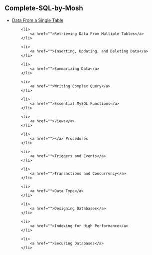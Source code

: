 <h2>Complete-SQL-by-Mosh</h2>

<ul>
        <li>
            <a href="">Data From a Single Table</a>
        </li>

        <li>
            <a href="">Retrieving Data From Multiple Tables</a>
        </li>

        <li>
            <a href="">Inserting, Updating, and Deleting Data</a>
        </li>

        <li>
            <a href="">Summarizing Data</a>
        </li>

        <li>
            <a href="">Writing Complex Query</a>
        </li>

        <li>
            <a href="">Essential MySQL Functions</a>
        </li>

        <li>
            <a href="">Views</a>
        </li>

        <li>
            <a href=""></a> Procedures
        </li>

        <li>
            <a href="">Triggers and Events</a>
        </li>

        <li>
            <a href="">Transactions and Concurrency</a>
        </li>

        <li>
            <a href="">Data Type</a>
        </li>

        <li>
            <a href="">Designing Databases</a>
        </li>

        <li>
            <a href="">Indexing for High Performance</a>
        </li>

        <li>
            <a href="">Securing Databases</a>
        </li>
</ul>
